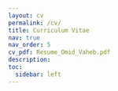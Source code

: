 ```yaml
---
layout: cv
permalink: /cv/
title: Curriculum Vitae
nav: true
nav_order: 5
cv_pdf: Resume_Omid_Vaheb.pdf
description:
toc:
  sidebar: left
---
```

